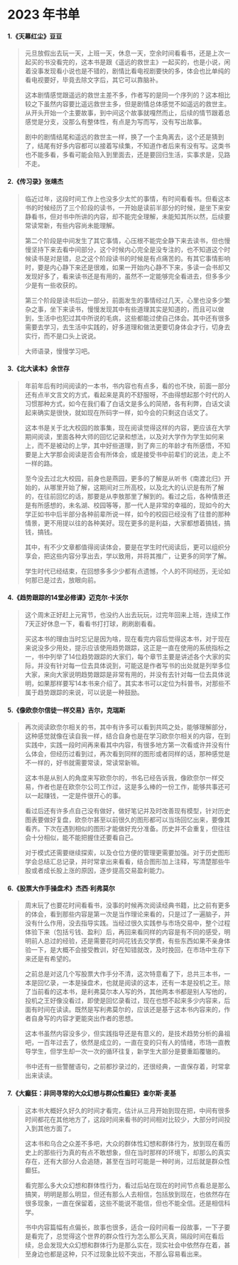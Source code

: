 # 2023 年书单


#### 1.《天幕红尘》豆豆
> 元旦放假出去玩一天，上班一天，休息一天，空余时间看看书，还是上次一起买的书没看完的，这本书是跟《遥远的救世主》一起买的，也是小说，闲着没事发现看小说也是不错的，剧情比看电视剧要快的多，体会也比单纯的看电视要好，毕竟去除文字后，其它可以靠脑补。
> 
> 这本剧情感觉跟遥远的救世主差不多，作者写的是同一个序列的？这本相比较之下虽然内容要比遥远救世主多，但是剧情总体感觉不如遥远的救世主。从开头开始一个主要故事，到中间这个故事就嘎然而止，后续的情节跟着总感觉是分支，没那么有整体性，有点是为写而写，没有写出故事。
> 
> 剧中的剧情结尾和遥远的救世主一样，换了一个主角离去，这个还是猜到了，结尾有好多内容都可以接着写续集，不知道作者后来有没有写。这类书也不能多看，多看可能会陷入到里面去，还是要回归生活，实事求是，见路不走。


#### 2.《传习录》张靖杰
> 临近过年，这段时间工作上也没多少太忙的事情，有时间看看书。但看这本书的时候经历了三个阶段的读书，一开始是读前半部分的时候，是坐下来安静看书，但对书中所讲的内容，却不能完全理解，未能知其所以然，后续要常读常新，有些内容尚未能理解。
>
> 第二个阶段是中间发生了其它事情，心压根不能完全静下来去读书，但也慢慢坚持下来去看中间部分，这个时候内心完全是没专注的，也不知道这个时候读书是对是错，总之这个阶段读书的时候是有点痛苦的。有其它事情影响时，要是内心静下来还是很难，如果一开始内心静不下来，多读一会书却又发现好多了，看来读书还是有用的，虽然不一定能够完全看进去，但多多少少是有一些收获的。
>
> 第三个阶段是读书后边一部分，前面发生的事情经过几天，心里也没多少繁杂之事，坐下来读书，慢慢发现其中有些道理其实是知道的，而且可以做到，生活中也犯过其中所说的毛病，这些都能过使自己体会。其中还有很多需要去学习，去生活中实践的，好多道理和做法更要切身体会才行，切身去实行，而不是口头上说说。
> 
> 大师语录，慢慢学习吧。

#### 3.《北大读本》余世存
> 年前年后有时间阅读的一本书，书内容也有点多，看的也不快，前面一部分还有点半文言文的方式，看起来是真的不舒服呀，不由得想起那个时代的人习惯那种方式，如今在我们看了白话文是多么的简陋，各有利弊，白话文读起来确实是很快，就如现在所码字一样，如今会的只剩这白话文了。
>
> 这本书是关于北大校园的故事集，现在阅读觉得这样的内容，更应该在大学期间阅读，里面各种大师的回忆记录和想法，以及对大学作为学生如何来上，而不是被动的上学，其中好些道理，到了奔三的年龄才有所感悟，不知要是上大学那会阅读是否会有所体会，或是接受书中前辈们的说法，走上不一样的路。
>
> 至今没去过北大校园，前身也是燕园，更多的了解是从听书《南渡北归》开始的，从哪里开始了解，这期间对三所高校，以及北大的认识是有所了解的，在往前回忆的话，那要是从李敖那里了解到的。看过之后，各种情景还是有所感想的，未名湖、校园等等，那一代人是非常的幸福的，现如今的大学正如书中后半部分各种前辈所说一样，如今的校园已经没有了往昔的那种情景，更不用提以往的各种美好。现在更多的是利益，大家都想着搞钱，搞钱，搞钱。
> 
> 其中，有不少文章都值得阅读体会，要是在学生时代阅读后，更可以组织分享会，把这些内容分享出去，学以致用，并将其推广，让更多的同学了解。
> 
> 学生时代已经结束，在回想多多少少都有点遗憾，个人的不同经历，无论如何那已是过去，放眼向前。


#### 4.《趋势跟踪的14堂必修课》迈克尔·卡沃尔
> 这个周末正好赶上元宵节，也没约人出去玩玩，过完年回来上班，连续工作7天正好休息一下，看看书打打球，刷刷剧看看。
>
> 买这本书的理由当时忘记是因为啥，现在看完内容后觉得这本书，对于现在来说没多少用处，提示应该使用趋势跟踪，这正是一直在使用的系统指标之一，书中列举了14位趋势跟踪的大家们，每个章节主要是讲述各个大家的实际，并没有针对每一位去具体说到，可能这是作者写书的出处就是列举多位大家，来向大家说明趋势跟踪是非常有用的，并没有去针对每一位去具体说明，如果那样要写14本书来介绍了。其实本书可以定位为科普书，对那些不属于趋势跟踪的来说，可以说是一种鼓励。

#### 5.《像欧奈尔信徒一样交易》吉尔，克瑞斯
> 再次阅读欧奈尔相关的书，其中有许多可以看到共鸣之处，能够理解部分，这种感觉就像在读自我一样，结合自身也是在学习欧奈尔相关的内容，在到实践中，实践一段时间再来看其中内容，有很多地方第一次看或许并没有什么体会，但经历过看到过，再次看到同样的图形或者同样的话，那种感觉是不一样的，好书就需要常读，常读常新嘛。
>
> 这本书是从别人的角度来写欧奈尔的，书名已经告诉我，像欧奈尔一样交易，作者也是在欧奈尔公司工作过，这是多么棒的一份工作，能够共事还可以一起赚钱，一定是件很开心的事。
>
> 看过后还有许多点自己没有做好，做好笔记并及时改善现有模型，针对历史图表要做好复盘，欧奈尔甚至以前很久的图形都可以当场回忆出来，要像其看齐。下次在遇到相似的图形才能做好充分准备。历史并不会重复，但往往会十分相似，能不能把握住还要看自己。
>
> 对于模式还需要继续探索，以及仓位方便的管理更需要加强。对于历史图形学会总结汇总记录，并时常拿出来看看，结合图形加上注释，写清楚那些牛股或者成长股上涨的原因，逐步提高交易盈利能力。

#### 6.《股票大作手操盘术》杰西·利弗莫尔
> 周末玩了也要花时间看看书，没事的时候再次阅读经典书籍，比之前有更多的体会，看到那些内容是第一次是当作理论来看的，只是过了一遍脑子，并没有什么作用，没去指导实践。当经过很久实践参与市场交易中，整个过程体验下来（包括亏钱、盈利）后，再回来看同样的内容是有不同的感受，明明前人总过的经验，还是需要花时间花钱去交学费，有些东西如果不亲身体验一下，是大概不会接受教训，好在知错就改，及时挽回，在市场中生存下来还是有希望的。
>
> 之前总是对这几个写股票大作手分不清，这次特意看了下，总共三本书，一本是回忆录，一本是操盘术，也就是阅读的这本，还有一本是投机之王。除了当前看的这本书，是利弗莫尔本人写的外，其他两本书都是别人写他的，投机之王好像没看过，即使是回忆录看过，现在也想不起来多少内容来，后面有时间在读读。既然是写利弗莫尔的，应该还是基于这本书内容来的，作者自身写的内容才更能突出作者的思想。
>
> 这本书虽然内容没多少，但实践指导还是有意义的，是技术趋势分析的鼻祖吧，一百年过去了，依然是成立的，一直在变的只有人的情绪，市场一直教导学生，但学生却一次一次的循环往复，新学生大部分是要重蹈覆辙的。
> 
> 书中还有一些警醒语句，之前都抄录过的，还很经典，一直保存着，时常拿出来读读。

#### 7.《大癫狂：非同寻常的大众幻想与群众性癫狂》查尔斯·麦基
> 这本书大概好久好久的时间才看完，估计从三月开始到现在把，中间有很多时间都花在其他地方了，这段时间来看书的时间相对比较少，大部分时间投入到其他方面了。
>
> 这本书和乌合之众差不多吧，大众的群体性幻想和群体行为，放到现在看历史上的那些行为真的有点不敢想象，但在当时那样的环境下，却那么的真实存在，还有大部分人会追随，甚至在当时可能是一种时尚，过后就是群众性癫狂。
>
> 看完那么多大众幻想和群体性行为，看过后站在现在的时间节点看总是那么搞笑，明明是那么明显，但还有那么人去相信，包括放到现在，也依然存在很多现象，一直在保留着，这些不能说不能信，但也不能全信。还是相信科学。
> 
> 书中内容篇幅有点偏长，故事也很多，适合一段时间看一段故事，一下子要是看完了，总觉得这个世界的群众性行为怎么那么天真，隔段时间在看后续，总会发现大众幻想和群体行为是那么实在，现实社会中依然存在着，甚至身边也都是这种，只不过现象比较不突出，不那么容易看出来。
